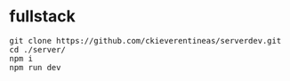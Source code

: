 # fullstack
<pre>
git clone https://github.com/ckieverentineas/serverdev.git
cd ./server/
npm i
npm run dev
</pre>
